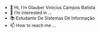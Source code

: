 - 👋 Hi, I’m Glauber Vinicius Campos Batista
- 👀 I’m interested in ...
- 📚 Estudante De Sistemas De Informação
- 📫 How to reach me ...

<!---
GlauberViniciusCB/GlauberViniciusCB is a ✨ special ✨ repository because its `README.md` (this file) appears on your GitHub profile.
You can click the Preview link to take a look at your changes.
--->
